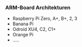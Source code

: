 ### ARM-Board Architekturen

* Raspberry Pi Zero, A+, B+, 2, 3
* Banana Pi
* Odroid XU4, C2, C1+
* Orange Pi
* .....



